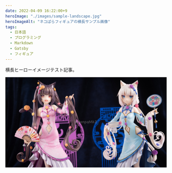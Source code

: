 ```yaml
---
date: 2022-04-09 16:22:00+9
heroImage: "./images/sample-landscape.jpg"
heroImageAlt: "ネコぱらフィギュアの横長サンプル画像"
tags:
  - 日本語
  - プログラミング
  - Markdown
  - Gatsby
  - フィギュア
---
```


横長ヒーローイメージテスト記事。

<!-- more -->

![landscape](./images/sample-landscape.jpg)
